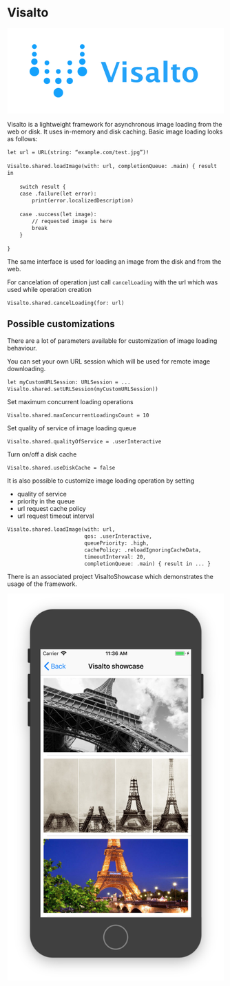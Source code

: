 # Visalto

![alt Visalto](Visalto/logo.png)

Visalto is a lightweight framework for asynchronous image loading from the web or disk. 
It uses in-memory and disk caching.
Basic image loading looks as follows:

```
let url = URL(string: “example.com/test.jpg”)!

Visalto.shared.loadImage(with: url, completionQueue: .main) { result in

    switch result {
    case .failure(let error):
        print(error.localizedDescription)

    case .success(let image):
        // requested image is here
        break
    }	

}
```
The same interface is used for loading an image from the disk and from the web.

For cancelation of operation just call `cancelLoading` with the url which was used while operation creation

```
Visalto.shared.cancelLoading(for: url)
```

## Possible customizations

There are a lot of parameters available for customization of image loading behaviour.

You can set your own URL session which will be used for remote image downloading.
```
let myCustomURLSession: URLSession = ...
Visalto.shared.setURLSession(myCustomURLSession))
```

Set maximum concurrent loading operations 

```
Visalto.shared.maxConcurrentLoadingsCount = 10
```

Set quality of service of image loading queue
```
Visalto.shared.qualityOfService = .userInteractive
```

Turn on/off a disk cache
```
Visalto.shared.useDiskCache = false
```

It is also possible to customize image loading operation by setting 
* quality of service
* priority in the queue
* url request cache policy 
* url request timeout interval

```
Visalto.shared.loadImage(with: url,
                         qos: .userInteractive,
                         queuePriority: .high,
                         cachePolicy: .reloadIgnoringCacheData,
                         timeoutInterval: 20,
                         completionQueue: .main) { result in ... }
```

There is an associated project VisaltoShowcase which demonstrates the usage of the framework.

![alt Visalto](Visalto/showcase.png)
